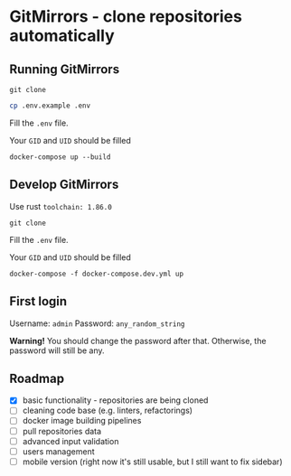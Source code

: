 # GitMirrors - clone repositories automatically

## Running GitMirrors

```
git clone
```

```sh
cp .env.example .env
```

Fill the `.env` file.

Your `GID` and `UID` should be filled

```
docker-compose up --build
```

## Develop GitMirrors

Use rust `toolchain: 1.86.0`

```
git clone
```

Fill the `.env` file.

Your `GID` and `UID` should be filled

```
docker-compose -f docker-compose.dev.yml up
```

## First login

Username: `admin`
Password: `any_random_string`

**Warning!** You should change the password after that.
Otherwise, the password will still be any.

## Roadmap

- [x] basic functionality - repositories are being cloned
- [ ] cleaning code base (e.g. linters, refactorings)
- [ ] docker image building pipelines
- [ ] pull repositories data
- [ ] advanced input validation
- [ ] users management
- [ ] mobile version (right now it's still usable, but I still want to fix sidebar)
